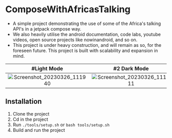 # ComposeWithAfricasTalking
- A simple project demonstrating the use of some of the Africa's talking API's in a 
jetpack compose way. 
- We also heavily utilise the android documentation, code labs, youtube videos, open source projects like nowinandroid, and so on. 
- This project is under heavy construction, and will remain as so, for the foreseen future. This project is built with scalability and expansion in mind.

| #Light Mode    | #2 Dark Mode   |
| :---: | :---: |
| ![Screenshot_20230326_111940](https://user-images.githubusercontent.com/28810111/227763949-30d5482b-9cf3-4810-a99e-eac64f0bf139.png)   | ![Screenshot_20230326_111911](https://user-images.githubusercontent.com/28810111/227763956-c8f45005-8901-4436-98f4-f71ba8d45de0.png)   |

## Installation
1. Clone the project
2. Cd in the project
3. Run `./tools/setup.sh` or `bash tools/setup.sh`
4. Build and run the project



